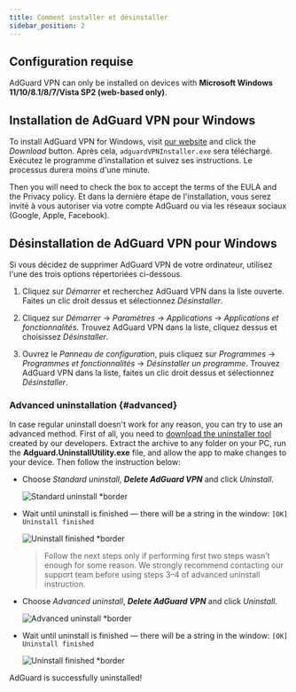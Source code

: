 ```yaml
---
title: Comment installer et désinstaller
sidebar_position: 2
---
```


## Configuration requise

AdGuard VPN can only be installed on devices with **Microsoft Windows 11/10/8.1/8/7/Vista SP2 (web-based only)**.

## Installation de AdGuard VPN pour Windows

To install AdGuard VPN for Windows, visit [our website](https://adguard-vpn.com/welcome.html) and click the *Download* button. Après cela, `adguardVPNInstaller.exe` sera téléchargé. Exécutez le programme d'installation et suivez ses instructions. Le processus durera moins d'une minute.

Then you will need to check the box to accept the terms of the EULA and the Privacy policy. Et dans la dernière étape de l'installation, vous serez invité à vous autoriser via votre compte AdGuard ou via les réseaux sociaux (Google, Apple, Facebook).

## Désinstallation de AdGuard VPN pour Windows

Si vous décidez de supprimer AdGuard VPN de votre ordinateur, utilisez l'une des trois options répertoriées ci-dessous.

1. Cliquez sur *Démarrer* et recherchez AdGuard VPN dans la liste ouverte. Faites un clic droit dessus et sélectionnez *Désinstaller*.

2. Cliquez sur *Démarrer* → *Paramètres* → *Applications* → *Applications et fonctionnalités*. Trouvez AdGuard VPN dans la liste, cliquez dessus et choisissez *Désinstaller*.

3. Ouvrez le *Panneau de configuration*, puis cliquez sur *Programmes* → *Programmes et fonctionnalités* → *Désinstaller un programme*. Trouvez AdGuard VPN dans la liste, faites un clic droit dessus et sélectionnez *Désinstaller*.

### Advanced uninstallation {#advanced}

In case regular uninstall doesn't work for any reason, you can try to use an advanced method. First of all, you need to [download the uninstaller tool](https://cdn.adtidy.org/distr/windows/Uninstall_Utility.zip) created by our developers. Extract the archive to any folder on your PC, run the **Adguard.UninstallUtility.exe** file, and allow the app to make changes to your device. Then follow the instruction below:

- Choose *Standard uninstall*, ***Delete AdGuard VPN*** and click *Uninstall*.

    ![Standard uninstall *border](https://cdn.adguardvpn.com/content/kb/ad_blocker/windows/installation/standard-uninstall.png)

- Wait until uninstall is finished — there will be a string in the window: `[OK] Uninstall finished`

    ![Uninstall finished *border](https://cdn.adguardvpn.com/content/kb/ad_blocker/windows/installation/standard-uninstall-2.png)

    > Follow the next steps only if performing first two steps wasn’t enough for some reason. We strongly recommend contacting our support team before using steps 3–4 of advanced uninstall instruction.

- Choose *Advanced uninstall*, ***Delete AdGuard VPN*** and click *Uninstall*.

    ![Advanced uninstall *border](https://cdn.adguardvpn.com/content/kb/ad_blocker/windows/installation/advanced-uninstall.png)

- Wait until uninstall is finished — there will be a string in the window: `[OK] Uninstall finished`

    ![Uninstall finished *border](https://cdn.adguardvpn.com/content/kb/ad_blocker/windows/installation/advanced-uninstall-2.png)

AdGuard is successfully uninstalled!
